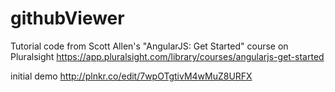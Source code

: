 # githubViewer
Tutorial code from Scott Allen's "AngularJS: Get Started" course on Pluralsight
https://app.pluralsight.com/library/courses/angularjs-get-started

initial demo http://plnkr.co/edit/7wpOTgtivM4wMuZ8URFX
